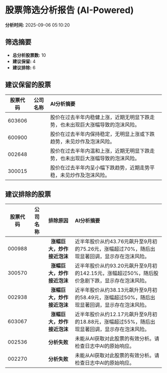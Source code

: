 # 股票筛选分析报告 (AI-Powered)

**分析时间:** 2025-09-06 05:10:20

## 筛选摘要

- **总分析股票数:** 10
- **建议保留:** 4
- **建议排除:** 6

## 建议保留的股票

| 股票代码 | 公司名称 | AI分析摘要 |
|:---:|:---:|:---|
| 603606 |  | 股价在过去半年内稳健上涨，近期无明显下跌走势，也未出现巨大涨幅导致的泡沫风险。 |
| 600900 |  | 股价在过去半年内保持稳定，无明显上涨或下跌趋势，未见炒作及泡沫风险。 |
| 002648 |  | 股价在过去半年内温和上涨，近期无明显下跌走势，也未出现巨大涨幅导致的泡沫风险。 |
| 300015 |  | 股价在过去半年内呈小幅下跌趋势，近期走势平稳，未见炒作及泡沫风险。 |

## 建议排除的股票

| 股票代码 | 公司名称 | 排除原因 | AI分析摘要 |
|:---:|:---:|:---:|:---|
| 000988 |  | **涨幅巨大，炒作接近泡沫** | 近半年股价从约43.76元飙升至9月初的75.26元，涨幅超过70%，随后出现显著回调，显示存在泡沫风险。 |
| 300570 |  | **涨幅巨大，炒作接近泡沫** | 近半年股价从约93.20元飙升至9月初的142.15元，涨幅超过50%，随后股价急剧下跌，显示存在泡沫风险。 |
| 002938 |  | **涨幅巨大，炒作接近泡沫** | 近半年股价从约38.13元飙升至9月初的58.49元，涨幅超过50%，随后出现显著回调，显示存在泡沫风险。 |
| 603067 |  | **涨幅巨大，炒作接近泡沫** | 近半年股价从约12.17元飙升至9月初的18.88元，涨幅超过55%，随后出现显著回调，显示存在泡沫风险。 |
| 002536 |  | **分析失败** | 未能从AI获取对此股票的有效分析。请检查日志中AI的原始响应。 |
| 002270 |  | **分析失败** | 未能从AI获取对此股票的有效分析。请检查日志中AI的原始响应。 |
